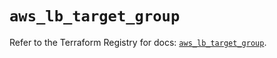 # `aws_lb_target_group`

Refer to the Terraform Registry for docs: [`aws_lb_target_group`](https://registry.terraform.io/providers/hashicorp/aws/5.100.0/docs/resources/lb_target_group).
